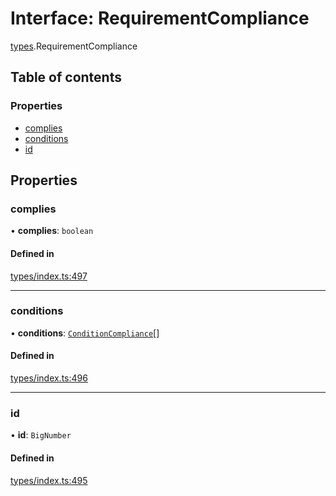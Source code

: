 # Interface: RequirementCompliance

[types](../wiki/types).RequirementCompliance

## Table of contents

### Properties

- [complies](../wiki/types.RequirementCompliance#complies)
- [conditions](../wiki/types.RequirementCompliance#conditions)
- [id](../wiki/types.RequirementCompliance#id)

## Properties

### complies

• **complies**: `boolean`

#### Defined in

[types/index.ts:497](https://github.com/PolymeshAssociation/polymesh-sdk/blob/31fdce23/src/types/index.ts#L497)

___

### conditions

• **conditions**: [`ConditionCompliance`](../wiki/types.ConditionCompliance)[]

#### Defined in

[types/index.ts:496](https://github.com/PolymeshAssociation/polymesh-sdk/blob/31fdce23/src/types/index.ts#L496)

___

### id

• **id**: `BigNumber`

#### Defined in

[types/index.ts:495](https://github.com/PolymeshAssociation/polymesh-sdk/blob/31fdce23/src/types/index.ts#L495)
